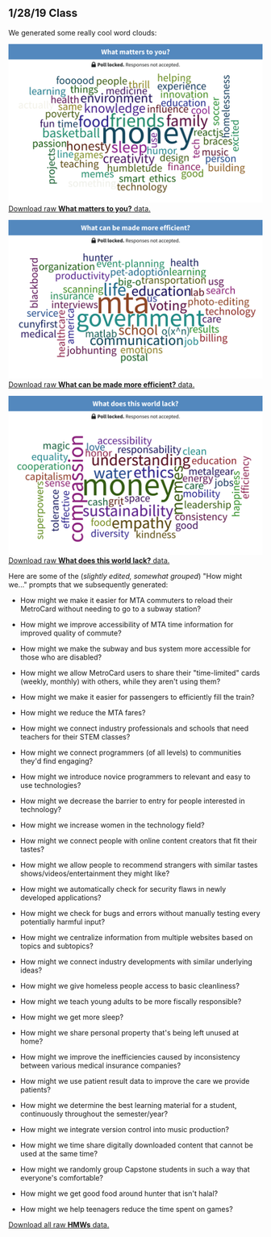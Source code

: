 ## 1/28/19 Class

We generated some really cool word clouds:

![What matters to you?](/images/inspiration-matters.png)
[Download raw **What matters to you?** data.](/classes/1.28.19/matters.xlsx)

![What can be made more efficient?](/images/inspiration-efficient.png)
[Download raw **What can be made more efficient?** data.](/classes/1.28.19/matters.xlsx)

![What does this world lack?](/images/inspiration-lack.png)
[Download raw **What does this world lack?** data.](/classes/1.28.19/lack.xlsx)

Here are some of the (_slightly edited, somewhat grouped_) "How might we..." prompts that we subsequently generated:

* How might we make it easier for MTA commuters to reload their MetroCard without needing to go to a subway station?
* How might we improve accessibility of MTA time information for improved quality of commute?
* How might we make the subway and bus system more accessible for those who are disabled?
* How might we allow MetroCard users to share their "time-limited" cards (weekly, monthly) with others, while they aren't using them?
* How might we make it easier for passengers to efficiently fill the train?
* How might we reduce the MTA fares?

* How might we connect industry professionals and schools that need teachers for their STEM classes?
* How might we connect programmers (of all levels) to communities they'd find engaging?
* How might we introduce novice programmers to relevant and easy to use technologies?
* How might we decrease the barrier to entry for people interested in technology?
* How might we increase women in the technology field?

* How might we connect people with online content creators that fit their tastes?
* How might we allow people to recommend strangers with similar tastes shows/videos/entertainment they might like?

* How might we automatically check for security flaws in newly developed applications?
* How might we check for bugs and errors without manually testing every potentially harmful input?

* How might we centralize information from multiple websites based on topics and subtopics?
* How might we connect industry developments with similar underlying ideas?

* How might we give homeless people access to basic cleanliness?

* How might we teach young adults to be more fiscally responsible?

* How might we get more sleep?

* How might we share personal property that's being left unused at home?

* How might we improve the inefficiencies caused by inconsistency between various medical insurance companies?

* How might we use patient result data to improve the care we provide patients?

* How might we determine the best learning material for a student, continuously throughout the semester/year?

* How might we integrate version control into music production?

* How might we time share digitally downloaded content that cannot be used at the same time?

* How might we randomly group Capstone students in such a way that everyone's comfortable?

* How might we get good food around hunter that isn't halal?

* How might we help teenagers reduce the time spent on games?

[Download all raw **HMWs** data.](/classes/1.28.19/hmws.xlsx)
